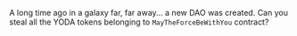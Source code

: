 A long time ago in a galaxy far, far away... a new DAO was created. Can you steal all the YODA tokens belonging to `MayTheForceBeWithYou` contract?
